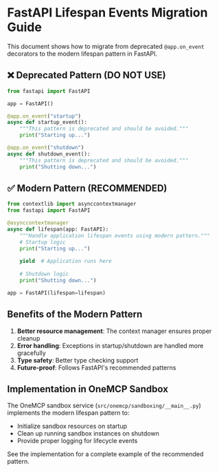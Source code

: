 # FastAPI Lifespan Events Migration Guide

This document shows how to migrate from deprecated `@app.on_event` decorators to the modern lifespan pattern in FastAPI.

## ❌ Deprecated Pattern (DO NOT USE)

```python
from fastapi import FastAPI

app = FastAPI()

@app.on_event("startup")
async def startup_event():
    """This pattern is deprecated and should be avoided."""
    print("Starting up...")

@app.on_event("shutdown")
async def shutdown_event():
    """This pattern is deprecated and should be avoided."""
    print("Shutting down...")
```

## ✅ Modern Pattern (RECOMMENDED)

```python
from contextlib import asynccontextmanager
from fastapi import FastAPI

@asynccontextmanager
async def lifespan(app: FastAPI):
    """Handle application lifespan events using modern pattern."""
    # Startup logic
    print("Starting up...")
    
    yield  # Application runs here
    
    # Shutdown logic
    print("Shutting down...")

app = FastAPI(lifespan=lifespan)
```

## Benefits of the Modern Pattern

1. **Better resource management**: The context manager ensures proper cleanup
2. **Error handling**: Exceptions in startup/shutdown are handled more gracefully
3. **Type safety**: Better type checking support
4. **Future-proof**: Follows FastAPI's recommended patterns

## Implementation in OneMCP Sandbox

The OneMCP sandbox service (`src/onemcp/sandboxing/__main__.py`) implements the modern lifespan pattern to:

- Initialize sandbox resources on startup
- Clean up running sandbox instances on shutdown
- Provide proper logging for lifecycle events

See the implementation for a complete example of the recommended pattern.